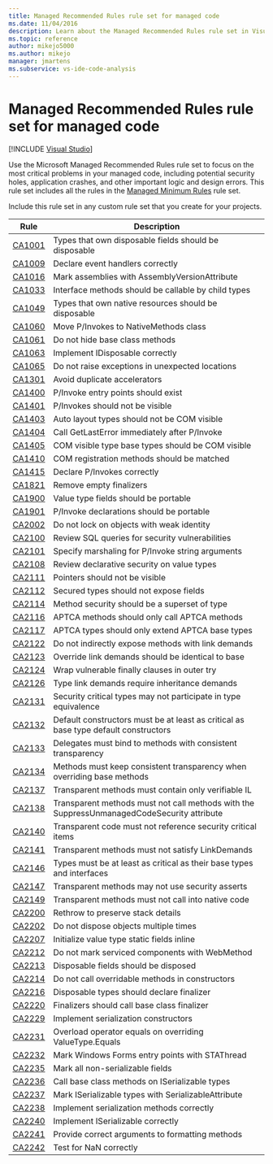 ```yaml
---
title: Managed Recommended Rules rule set for managed code
ms.date: 11/04/2016
description: Learn about the Managed Recommended Rules rule set in Visual Studio. See descriptions of rules that focus on security, robustness, and other critical issues.
ms.topic: reference
author: mikejo5000
ms.author: mikejo
manager: jmartens
ms.subservice: vs-ide-code-analysis
---
```

# Managed Recommended Rules rule set for managed code

 [!INCLUDE [Visual Studio](~/includes/applies-to-version/vs-windows-only.md)]

Use the Microsoft Managed Recommended Rules rule set to focus on the most critical problems in your managed code, including potential security holes, application crashes, and other important logic and design errors. This rule set includes all the rules in the [Managed Minimum Rules](managed-minimum-rules-rule-set-for-managed-code.md) rule set.

Include this rule set in any custom rule set that you create for your projects.

|Rule|Description|
|----------|-----------------|
|[CA1001](/dotnet/fundamentals/code-analysis/quality-rules/ca1001)|Types that own disposable fields should be disposable|
|[CA1009](../code-quality/ca1009.md)|Declare event handlers correctly|
|[CA1016](/dotnet/fundamentals/code-analysis/quality-rules/ca1016)|Mark assemblies with AssemblyVersionAttribute|
|[CA1033](/dotnet/fundamentals/code-analysis/quality-rules/ca1033)|Interface methods should be callable by child types|
|[CA1049](../code-quality/ca1049.md)|Types that own native resources should be disposable|
|[CA1060](/dotnet/fundamentals/code-analysis/quality-rules/ca1060)|Move P/Invokes to NativeMethods class|
|[CA1061](/dotnet/fundamentals/code-analysis/quality-rules/ca1061)|Do not hide base class methods|
|[CA1063](/dotnet/fundamentals/code-analysis/quality-rules/ca1063)|Implement IDisposable correctly|
|[CA1065](/dotnet/fundamentals/code-analysis/quality-rules/ca1065)|Do not raise exceptions in unexpected locations|
|[CA1301](../code-quality/ca1301.md)|Avoid duplicate accelerators|
|[CA1400](../code-quality/ca1400.md)|P/Invoke entry points should exist|
|[CA1401](/dotnet/fundamentals/code-analysis/quality-rules/ca1401)|P/Invokes should not be visible|
|[CA1403](../code-quality/ca1403.md)|Auto layout types should not be COM visible|
|[CA1404](../code-quality/ca1404.md)|Call GetLastError immediately after P/Invoke|
|[CA1405](../code-quality/ca1405.md)|COM visible type base types should be COM visible|
|[CA1410](../code-quality/ca1410.md)|COM registration methods should be matched|
|[CA1415](../code-quality/ca1415.md)|Declare P/Invokes correctly|
|[CA1821](/dotnet/fundamentals/code-analysis/quality-rules/ca1821)|Remove empty finalizers|
|[CA1900](../code-quality/ca1900.md)|Value type fields should be portable|
|[CA1901](../code-quality/ca1901.md)|P/Invoke declarations should be portable|
|[CA2002](/dotnet/fundamentals/code-analysis/quality-rules/ca2002)|Do not lock on objects with weak identity|
|[CA2100](/dotnet/fundamentals/code-analysis/quality-rules/ca2100)|Review SQL queries for security vulnerabilities|
|[CA2101](/dotnet/fundamentals/code-analysis/quality-rules/ca2101)|Specify marshaling for P/Invoke string arguments|
|[CA2108](../code-quality/ca2108.md)|Review declarative security on value types|
|[CA2111](../code-quality/ca2111.md)|Pointers should not be visible|
|[CA2112](../code-quality/ca2112.md)|Secured types should not expose fields|
|[CA2114](../code-quality/ca2114.md)|Method security should be a superset of type|
|[CA2116](../code-quality/ca2116.md)|APTCA methods should only call APTCA methods|
|[CA2117](../code-quality/ca2117.md)|APTCA types should only extend APTCA base types|
|[CA2122](../code-quality/ca2122.md)|Do not indirectly expose methods with link demands|
|[CA2123](../code-quality/ca2123.md)|Override link demands should be identical to base|
|[CA2124](../code-quality/ca2124.md)|Wrap vulnerable finally clauses in outer try|
|[CA2126](../code-quality/ca2126.md)|Type link demands require inheritance demands|
|[CA2131](../code-quality/ca2131.md)|Security critical types may not participate in type equivalence|
|[CA2132](../code-quality/ca2132.md)|Default constructors must be at least as critical as base type default constructors|
|[CA2133](../code-quality/ca2133.md)|Delegates must bind to methods with consistent transparency|
|[CA2134](../code-quality/ca2134.md)|Methods must keep consistent transparency when overriding base methods|
|[CA2137](../code-quality/ca2137.md)|Transparent methods must contain only verifiable IL|
|[CA2138](../code-quality/ca2138.md)|Transparent methods must not call methods with the SuppressUnmanagedCodeSecurity attribute|
|[CA2140](../code-quality/ca2140.md)|Transparent code must not reference security critical items|
|[CA2141](../code-quality/ca2141.md)|Transparent methods must not satisfy LinkDemands|
|[CA2146](../code-quality/ca2146.md)|Types must be at least as critical as their base types and interfaces|
|[CA2147](../code-quality/ca2147.md)|Transparent methods may not use security asserts|
|[CA2149](../code-quality/ca2149.md)|Transparent methods must not call into native code|
|[CA2200](/dotnet/fundamentals/code-analysis/quality-rules/ca2200)|Rethrow to preserve stack details|
|[CA2202](../code-quality/ca2202.md)|Do not dispose objects multiple times|
|[CA2207](/dotnet/fundamentals/code-analysis/quality-rules/ca2207)|Initialize value type static fields inline|
|[CA2212](../code-quality/ca2212.md)|Do not mark serviced components with WebMethod|
|[CA2213](/dotnet/fundamentals/code-analysis/quality-rules/ca2213)|Disposable fields should be disposed|
|[CA2214](/dotnet/fundamentals/code-analysis/quality-rules/ca2214)|Do not call overridable methods in constructors|
|[CA2216](/dotnet/fundamentals/code-analysis/quality-rules/ca2216)|Disposable types should declare finalizer|
|[CA2220](../code-quality/ca2220.md)|Finalizers should call base class finalizer|
|[CA2229](/dotnet/fundamentals/code-analysis/quality-rules/ca2229)|Implement serialization constructors|
|[CA2231](/dotnet/fundamentals/code-analysis/quality-rules/ca2231)|Overload operator equals on overriding ValueType.Equals|
|[CA2232](../code-quality/ca2232.md)|Mark Windows Forms entry points with STAThread|
|[CA2235](/dotnet/fundamentals/code-analysis/quality-rules/ca2235)|Mark all non-serializable fields|
|[CA2236](../code-quality/ca2236.md)|Call base class methods on ISerializable types|
|[CA2237](/dotnet/fundamentals/code-analysis/quality-rules/ca2237)|Mark ISerializable types with SerializableAttribute|
|[CA2238](../code-quality/ca2238.md)|Implement serialization methods correctly|
|[CA2240](../code-quality/ca2240.md)|Implement ISerializable correctly|
|[CA2241](/dotnet/fundamentals/code-analysis/quality-rules/ca2241)|Provide correct arguments to formatting methods|
|[CA2242](/dotnet/fundamentals/code-analysis/quality-rules/ca2242)|Test for NaN correctly|

